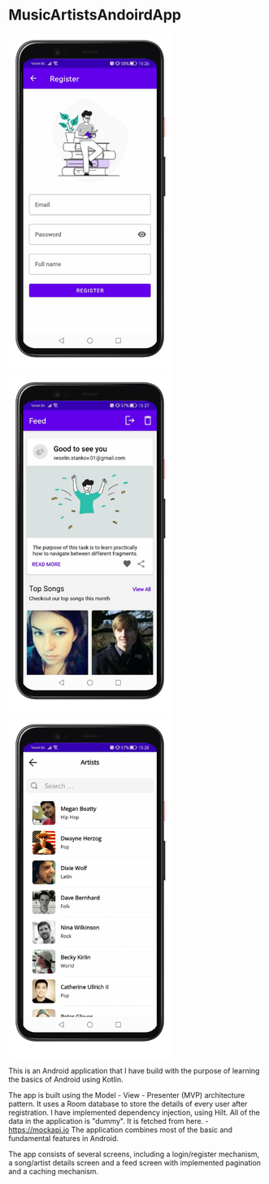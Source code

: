 # MusicArtistsAndoirdApp

<img src="Images/register_screen.png" width="320"> <img src="Images/feed_screen.png" width="320"> <img src="Images/view_all_screen.png" width="320">

This is an Android application that I have build with the purpose of learning the basics of Android using Kotlin.

The app is built using the Model - View - Presenter (MVP) architecture pattern.
It uses a Room database to store the details of every user after registration.
I have implemented dependency injection, using Hilt.
All of the data in the application is "dummy". It is fetched from here. - https://mockapi.io
The application combines most of the basic and fundamental features in Android.

The app consists of several screens, including a login/register mechanism,
a song/artist details screen and a feed screen with implemented pagination and a caching mechanism.
